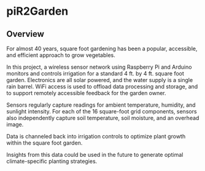 # piR2Garden
## Overview

For almost 40 years, square foot gardening has been a popular, accessible, and efficient approach to grow vegetables.

In this project, a wireless sensor network using Raspberry Pi and Arduino monitors and controls irrigation for a standard 4 ft. by 4 ft. square foot garden. Electronics are all solar powered, and the water supply is a single rain barrel. WiFi access is used to offload data processing and storage, and to support remotely accessible feedback for the garden owner.

Sensors regularly capture readings for ambient temperature, humidity, and sunlight intensity. For each of the 16 square-foot grid components, sensors also independently capture soil temperature, soil moisture, and an overhead image.

Data is channeled back into irrigation controls to optimize plant growth within the square foot garden.

Insights from this data could be used in the future to generate optimal climate-specific planting strategies.
